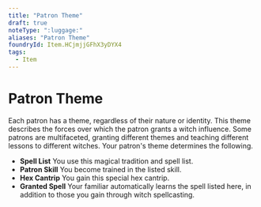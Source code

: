 ```yaml
---
title: "Patron Theme"
draft: true
noteType: ":luggage:"
aliases: "Patron Theme"
foundryId: Item.HCjmjjGFhX3yDYX4
tags:
  - Item
---
```


# Patron Theme

Each patron has a theme, regardless of their nature or identity. This theme describes the forces over which the patron grants a witch influence. Some patrons are multifaceted, granting different themes and teaching different lessons to different witches. Your patron's theme determines the following.

*   **Spell List** You use this magical tradition and spell list.
*   **Patron Skill** You become trained in the listed skill.
*   **Hex Cantrip** You gain this special hex cantrip.
*   **Granted Spell** Your familiar automatically learns the spell listed here, in addition to those you gain through witch spellcasting.

